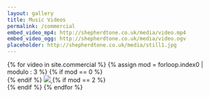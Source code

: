 ```yaml
---
layout: gallery
title: Music Videos
permalink: /commercial
embed_video_mp4: http://shepherdtone.co.uk/media/video.mp4
embed_video_ogg: http://shepherdtone.co.uk/media/video.ogv
placeholder: http://shepherdtone.co.uk/media/still1.jpg
---
```


<div class="video-gallery">
{% for video in site.commercial %}
  {% assign mod = forloop.index0 | modulo : 3 %}
  {% if mod == 0 %}
<div class="inner">
  {% endif %}
<a href="{{ video.url }}">
  <img src="{{ video.thumb }}">
</a>
  {% if mod == 2 %}
</div>
  {% endif %}
{% endfor %}
</div>


